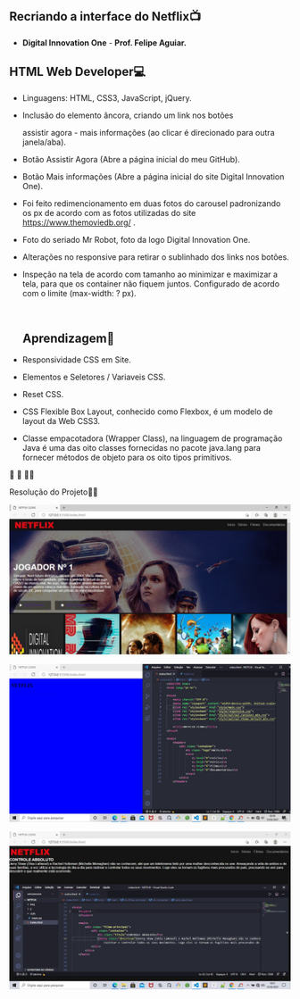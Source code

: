 ## Recriando a interface do Netflix:tv:

- **Digital Innovation One**  -  **Prof. Felipe Aguiar.**





## HTML Web Developer:computer:

- Linguagens: HTML, CSS3, JavaScript, jQuery.

- Inclusão do elemento <a> âncora, criando um link nos botões

  assistir agora - mais informações (ao clicar é direcionado para outra janela/aba).

- Botão Assistir Agora (Abre a página inicial do meu GitHub).

- Botão Mais informações (Abre a página inicial do site Digital Innovation One).

- Foi feito redimencionamento em duas fotos do carousel padronizando os px de acordo com as fotos utilizadas do site https://www.themoviedb.org/ .

- Foto do seriado Mr Robot, foto da logo Digital Innovation One.

- Alterações no responsive para retirar o sublinhado dos links nos botões.

- Inspeção na tela de acordo com tamanho ao minimizar e maximizar a tela, para que os container não fiquem juntos. Configurado de acordo com o limite (max-width: ? px).

  ​

  ## Aprendizagem:book:

- Responsividade CSS em Site.

- Elementos e Seletores / Variaveis CSS.

- Reset CSS.

- CSS Flexible Box Layout, conhecido como Flexbox, é um modelo de layout da Web CSS3.

- Classe empacotadora (Wrapper Class), na linguagem de programação Java é uma das oito classes fornecidas no pacote java.lang para fornecer métodos de objeto para os oito tipos primitivos.



:robot:    :rocket:   :man_technologist:


Resolução do Projeto🧑‍💻

<p align="center">
    <img windth="470" src="https://github.com/Rubensrma/NETFLIX-CLONE/blob/master/img/CONCLUSAO.jpg">
</p>


<p align="center">
    <img windth="470" src="https://github.com/Rubensrma/NETFLIX-CLONE/blob/master/img/INICIO.jpg">
</p>


<p align="center">
    <img windth="470" src="https://github.com/Rubensrma/NETFLIX-CLONE/blob/master/img/INICIO2.jpg">
</p>


